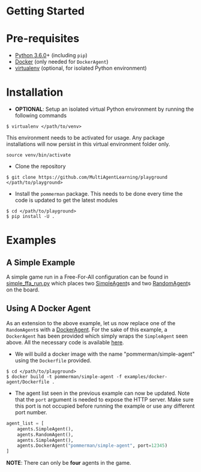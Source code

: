 # Getting Started

# Pre-requisites

* [Python 3.6.0](https://www.python.org/downloads/release/python-360/)+ (including `pip`)
* [Docker](https://www.docker.com/) (only needed for `DockerAgent`)
* [virtualenv](https://virtualenv.pypa.io/en/stable/) (optional, for isolated Python environment)

# Installation

* **OPTIONAL**: Setup an isolated virtual Python environment by running the following commands
```
$ virtualenv </path/to/venv>
```
This environment needs to be activated for usage. Any package installations will now persist
in this virtual environment folder only.
```
source venv/bin/activate
```

* Clone the repository
```
$ git clone https://github.com/MultiAgentLearning/playground </path/to/playground>
```

* Install the `pommerman` package. This needs to be done every time the code is updated to get the
latest modules
```
$ cd </path/to/playground>
$ pip install -U .
```

# Examples

## A Simple Example

A simple game run in a Free-For-All configuration can be found in [simple_ffa_run.py](../examples/simple_ffa_run.py) which
places two [SimpleAgent](../pommerman/agents/simple_agent.py)s and two [RandomAgent](../pommerman/agents/random_agent.py)s
on the board.

## Using A Docker Agent

As an extension to the above example, let us now replace one of the `RandomAgent`s with a
[DockerAgent](../pommerman/agents/docker_agent.py). For the sake of this example, a `DockerAgent` has
been provided which simply wraps the `SimpleAgent` seen above. All the necessary code is available
[here](../examples/docker-agent).

* We will build a docker image with the name "pommerman/simple-agent" using the `Dockerfile` provided.
```
$ cd </path/to/playground>
$ docker build -t pommerman/simple-agent -f examples/docker-agent/Dockerfile .
```

* The agent list seen in the previous example can now be updated. Note that the `port` argument is needed
to expose the HTTP server. Make sure this port is not occupied before running the example or use any different
port number.
```python
agent_list = [
    agents.SimpleAgent(),
    agents.RandomAgent(),
    agents.SimpleAgent(),
    agents.DockerAgent("pommerman/simple-agent", port=12345)
]
```

**NOTE**: There can only be **four** agents in the game.
